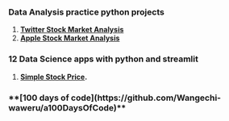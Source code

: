 <h3>Data Analysis practice python projects</h3>

1. **[Twitter Stock Market Analysis](https://github.com/Wangechi-waweru/Twiter_Stock_Market_Analysis)**
2. **[Apple Stock Market Analysis](https://github.com/Wangechi-waweru/Apple_Stock_Market_Analysis)**

<h3> 12 Data Science apps with python and streamlit</h3>

1. **[Simple Stock Price](https://github.com/Wangechi-waweru/project1StockPrice).**

 <h3>**[100 days of code](https://github.com/Wangechi-waweru/a100DaysOfCode)**</h3>
 
